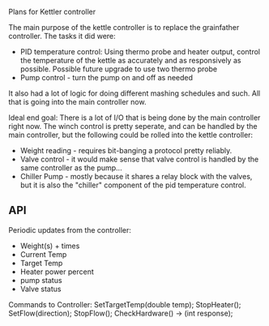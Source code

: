 Plans for Kettler controller

The main purpose of the kettle controller is to replace the grainfather controller.
The tasks it did were:
 - PID temperature control:
   Using thermo probe and heater output, control the temperature of the kettle
   as accurately and as responsively as possible.
   Possible future upgrade to use two thermo probe
 - Pump control - turn the pump on and off as needed

 It also had a lot of logic for doing different mashing schedules and such.  All
 that is going into the main controller now.

 Ideal end goal:
 There is a lot of I/O that is being done by the main controller right now.
 The winch control is pretty seperate, and can be handled by the main controller,
 but the following could be rolled into the kettle controller:
  - Weight reading - requires bit-banging a protocol pretty reliably.
  - Valve control - it would make sense that valve control is handled by the
    same controller as the pump...
  - Chiller Pump - mostly because it shares a relay block with the valves, but
    it is also the "chiller" component of the pid  temperature control.


API
----------------
Periodic updates from the controller:
 - Weight(s) + times
 - Current Temp
 - Target Temp
 - Heater power percent
 - pump status
 - Valve status


 Commands to Controller:
 SetTargetTemp(double temp);
 StopHeater();
 SetFlow(direction);
 StopFlow();
 CheckHardware() -> (int response);


